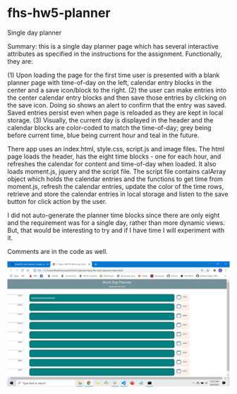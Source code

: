# fhs-hw5-planner
Single day planner 

Summary:  this is a single day planner page which has several interactive attributes as specified in the instructions for the assignment.  Functionally, they are:

(1) Upon loading the page for the first time user is presented with a blank planner page with time-of-day on the left, calendar entry blocks in the center and a save icon/block to the right.
(2) the user can make entries into the center calendar entry blocks and then save those entries by clicking on the save icon.  Doing so shows an alert to confirm that the entry was saved. Saved entries persist even when page is reloaded as they are kept in local storage. 
(3) Visually, the current day is displayed in the header and the calendar blocks are color-coded to match the time-of-day; grey being before current time, blue being current hour and teal in the future. 

There app uses an index.html, style.css, script.js and image files.  The html page loads the header, has the eight time blocks - one for each hour, and refreshes the calendar for content and time-of-day when loaded. It also loads moment.js, jquery and the script file.   The script file contains calArray object which holds the calendar entries and the functions to get time from moment.js, refresh the calendar entries, update the color of the time rows, retrieve and store the calendar entries in local storage and listen to the save button for click action by the user. 

I did not auto-generate the planner time blocks since there are only eight and the requirement was for a single day, rather than more dynamic views.  But, that would be interesting to try and if I have time I will experiment with it. 

Comments are in the code as well. 


![img](https://github.com/fhsal/fhs-hw5-planner/blob/master/fhs-planner-screenshot.jpg)





